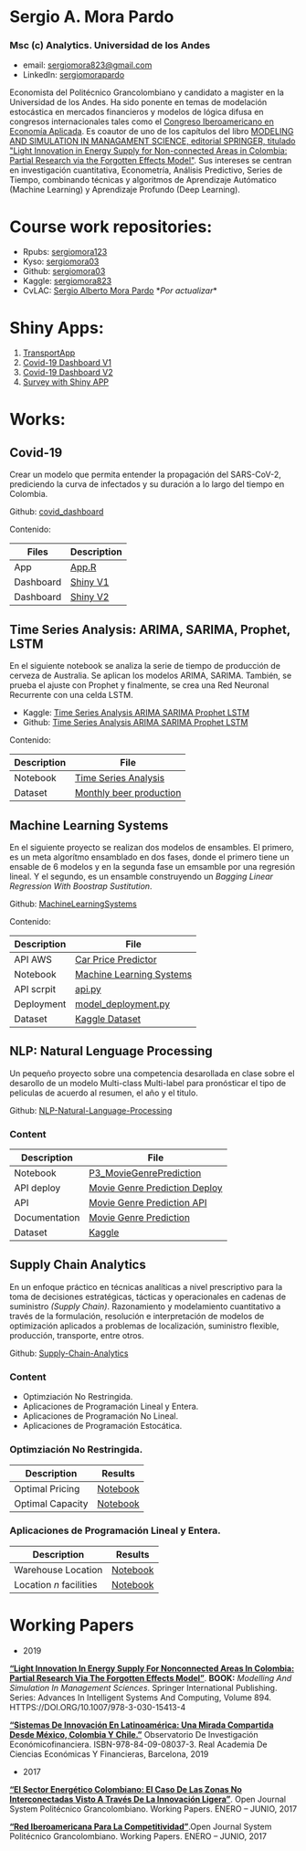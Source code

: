 # Sergio A. Mora Pardo
### Msc (c) Analytics. Universidad de los Andes

* email: [sergiomora823@gmail.com](mailto:sergiomora823@gmail.com)
* LinkedIn: [sergiomorapardo](https://www.linkedin.com/in/sergiomorapardo/)

Economista del Politécnico Grancolombiano y candidato a magister en la Universidad de los Andes. Ha sido ponente en temas de modelación estocástica en mercados financieros y modelos de lógica difusa en congresos internacionales tales como el [Congreso Iberoamericano en Economía Aplicada](http://iberoamerica.asepelt.org/i-congreso-iberoamericano/programa/calendario-de-presentaciones.html). Es coautor de uno de los capítulos del libro [MODELING AND SIMULATION IN MANAGAMENT SCIENCE, editorial SPRINGER, titulado "Light Innovation in Energy Supply for Non-connected Areas in Colombia: Partial Research via the Forgotten Effects Model"](https://link.springer.com/chapter/10.1007/978-3-030-15413-4_4). Sus intereses se centran en investigación cuantitativa, Econometría, Análisis Predictivo, Series de Tiempo, combinando técnicas y algoritmos de Aprendizaje Autómatico (Machine Learning) y Aprendizaje Profundo (Deep Learning).

# Course work repositories:
* Rpubs: [sergiomora123](https://rpubs.com/sergiomora123)
* Kyso: [sergiomora03](http://kyso.io/sergiomora03)
* Github: [sergiomora03](https://github.com/sergiomora03)
* Kaggle: [sergiomora823](https://www.kaggle.com/sergiomora823)
* CvLAC: [Sergio Alberto Mora Pardo](https://scienti.minciencias.gov.co/cvlac/visualizador/generarCurriculoCv.do?cod_rh=0001689635) \*_Por actualizar_*

# Shiny Apps:

1. [TransportApp](https://sergiomora123.shinyapps.io/TransportApp/)
2. [Covid-19 Dashboard V1](https://sergiomora123.shinyapps.io/covid19_dashboard/)
3. [Covid-19 Dashboard V2](https://sergiomora123.shinyapps.io/covid_19/)
4. [Survey with Shiny APP](https://samora.shinyapps.io/Survey/)

# Works:
## Covid-19

Crear un modelo que permita entender la propagación del SARS-CoV-2, prediciendo la curva de infectados y su duración a lo largo del tiempo en Colombia.

Github: [covid_dashboard](https://sergiomora03.github.io/covid_dashboard/)

Contenido:

|Files|Description|
|-----|-----------|
|App | [App.R](https://github.com/sergiomora03/covid_dashboard/blob/master/app.R)|
|Dashboard|[Shiny V1](https://sergiomora123.shinyapps.io/covid19_dashboard/)|
|Dashboard|[Shiny V2](https://sergiomora123.shinyapps.io/covid_19/)|


## Time Series Analysis: ARIMA, SARIMA, Prophet, LSTM

En el siguiente notebook se analiza la serie de tiempo de producción de cerveza de Australia. Se aplican los modelos ARIMA, SARIMA. También, se prueba el ajuste con Prophet y finalmente, se crea una Red Neuronal Recurrente con una celda LSTM.

* Kaggle: [Time Series Analysis ARIMA SARIMA Prophet LSTM](https://www.kaggle.com/sergiomora823/time-series-analysis-arima-sarima-prophet-lstm)
* Github: [Time Series Analysis ARIMA SARIMA Prophet LSTM](https://sergiomora03.github.io/Time-Series-Analysis-ARIMA-SARIMA-Prophet-LSTM/)

Contenido:

|Description|File|
|----|--------|
|Notebook|[Time Series Analysis](https://github.com/sergiomora03/AdvancedMethodsDataAnalysis/blob/master/notebooks/Proyecto_1_M%C3%A9todos_de_An%C3%A1lisis_Avanzados.ipynb)|
|Dataset|[Monthly beer production](https://www.kaggle.com/shenba/time-series-datasets)|

## Machine Learning Systems

En el siguiente proyecto se realizan dos modelos de ensambles. El primero, es un meta algorítmo ensamblado en dos fases, donde el primero tiene un ensable de 6 modelos y en la segunda fase un emsamble por una regresión lineal. Y el segundo, es un ensamble construyendo un _Bagging Linear Regression With Boostrap Sustitution_.

Github: [MachineLearningSystems](https://sergiomora03.github.io/MachineLearningSystem/)

Contenido:

|Description|File|
|----|--------|
|API AWS|[Car Price Predictor](http://ec2-3-14-9-184.us-east-2.compute.amazonaws.com:8888/)|
|Notebook|[Machine Learning Systems](https://nbviewer.jupyter.org/github/sergiomora03/MachineLearningSystems/blob/master/P2_Machine_Learning_Systems.ipynb)|
|API scrpit|[api.py](https://github.com/NecesitoUnNick/P2/blob/master/P2/api.py)|
|Deployment|[model_deployment.py](https://github.com/NecesitoUnNick/P2/blob/master/P2/model_deployment.py)|
|Dataset|[Kaggle Dataset](https://www.kaggle.com/jpayne/852k-used-car-listings)|

## NLP: Natural Lenguage Processing

Un pequeño proyecto sobre una competencia desarollada en clase sobre el desarollo de un modelo Multi-class Multi-label para pronósticar el tipo de peliculas de acuerdo al resumen, el año y el titulo.

Github: [NLP-Natural-Language-Processing](https://sergiomora03.github.io/NLP-Natural-Language-Processing/)

### Content

|Description|File|
|----|--------|
|Notebook|[P3_MovieGenrePrediction](https://github.com/sergiomora03/NLP-Natural-Language-Processing/blob/master/Project/Notebook/P3_MovieGenrePrediction_final.ipynb)|
|API deploy|[Movie Genre Prediction Deploy](https://github.com/sergiomora03/NLP-Natural-Language-Processing/tree/master/Project/API)|
|API|[Movie Genre Prediction API](http://ec2-18-218-221-161.us-east-2.compute.amazonaws.com:5000)|
|Documentation|[Movie Genre Prediction](https://github.com/sergiomora03/NLP-Natural-Language-Processing/blob/master/Project/Documentation/Proyecto%203%20-%20NLP.pdf)|
|Dataset|[Kaggle](https://www.kaggle.com/c/miia4201-202019-p3-moviegenreclassification/data)|


## Supply Chain Analytics

En un enfoque práctico en técnicas analíticas a nivel prescriptivo para la toma de decisiones estratégicas, tácticas
y operacionales en cadenas de suministro *(Supply Chain)*. Razonamiento
y modelamiento cuantitativo a través de la formulación, resolución e interpretación de modelos de optimización aplicados a
problemas de localización, suministro flexible, producción, transporte, entre otros. 

Github: [Supply-Chain-Analytics](https://sergiomora03.github.io/Supply-Chain-Analytics/)

### Content

* Optimziación No Restringida.
* Aplicaciones de Programación Lineal y Entera.
* Aplicaciones de Programación No Lineal.
* Aplicaciones de Programación Estocática.


### Optimziación No Restringida.

|Description|Results|
|-----------|-------|
|Optimal Pricing| [Notebook](https://nbviewer.jupyter.org/github/sergiomora03/Supply-Chain-Analytics/blob/master/Optimal%20Pricing.ipynb)|
|Optimal Capacity| [Notebook](https://github.com/sergiomora03/Supply-Chain-Analytics/blob/master/Optimal%20Capacity.ipynb)

### Aplicaciones de Programación Lineal y Entera.

|Description|Results|
|-----------|-------|
|Warehouse Location|[Notebook](https://nbviewer.jupyter.org/github/sergiomora03/Supply-Chain-Analytics/blob/master/Warehouse%20Location.ipynb)|
|Location *n* facilities|[Notebook](https://nbviewer.jupyter.org/github/sergiomora03/Supply-Chain-Analytics/blob/master/Locating%20n%20Facilities.ipynb)|


# Working Papers
* 2019

[**“Light Innovation In Energy Supply For Nonconnected Areas In Colombia: Partial Research Via The Forgotten Effects Model”**](https://link.springer.com/chapter/10.1007/978-3-030-15413-4_4). **BOOK:** _Modelling And Simulation In Management Sciences_. Springer International Publishing. Series: Advances In Intelligent Systems And Computing, Volume 894.
HTTPS://DOI.ORG/10.1007/978-3-030-15413-4

[**“Sistemas De Innovación En Latinoamérica: Una Mirada Compartida Desde México, Colombia Y Chile.”**](https://racef.es/archivos/publicaciones/mo_54_19_sistemas_innov_latinoamerica_libro_definitivo.pdf)
Observatorio De Investigación Económicofinanciera. ISBN-978-84-09-08037-3. Real Academia De Ciencias Económicas Y Financieras, Barcelona, 2019


* 2017

[**“El Sector Energético Colombiano: El Caso De Las Zonas No Interconectadas Visto A Través De La Innovación Ligera”**](https://www.semanticscholar.org/paper/EL-SECTOR-ENERG%C3%89TICO-COLOMBIANO%3A-EL-CASO-DE-LAS-NO-Triana-Escobar/b73875d0565fe8c8a53a2a0eca9f6f1752d68b76#related-papers). Open Journal System Politécnico Grancolombiano. Working Papers. ENERO – JUNIO, 2017

[**“Red Iberoamericana Para La Competitividad”**](https://journal.poligran.edu.co/index.php/wpmgem/article/view/972).Open Journal System Politécnico Grancolombiano. Working Papers. ENERO – JUNIO, 2017
